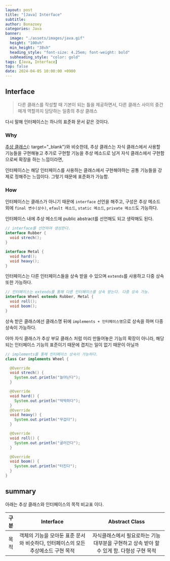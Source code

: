 ```yaml
---
layout: post
title: "[Java] Interface"
subtitle: 
author: Bonazoey
categories: Java
banner:
  image: "./assets/images/java.gif"
  height: "100vh"
  min_height: "38vh"
  heading_style: "font-size: 4.25em; font-weight: bold"
  subheading_style: "color: gold"
tags: [Java, Interface]
top: false
date: 2024-04-05 10:00:00 +0900
---
```


## Interface

> 다른 클래스를 작성할 때 기본이 되는 틀을 제공하면서, 다른 클래스 사이의 중간 매개 역할까지 담당하는 일종의 추상 클래스

다시 말해 인터페이스는 하나의 표준화 문서 같은 것이다. 

### Why

[추상 클래스](https://bonazoey.github.io/java/2024/04/05/abstract.html){: target="_blank"}와 비슷한데, 추상 클래스는 자식 클래스에서 사용할 기능들을 구현해놓고 추가로 구현할 기능을 추상 메소드로 남겨 자식 클래스에서 구현함으로써 확장을 하는 느낌이라면,

인터페이스는 해당 인터페이스를 사용하는 클래스에서 구현해야하는 공통 기능들을 강제로 정해주는 느낌이다. 그렇기 때문에 표준화가 가능함.

### How

인터페이스는 클래스가 아니기 때문에 `interface` 선언을 해주고, 구성은 추상 메소드 외에 `final 변수(상수)`, `efault 메소드`, `static 메소드`, `private 메소드`도 가능하다.

인터페이스 내에 추상 메소드에 public abstract를 선언해도 되고 생략해도 된다.

~~~java
// interface를 선언하여 생성한다. 
interface Rubber {
  void strech();
}

interface Metal {
  void hard();
  void heavy();
} 
~~~

인터페이스는 다른 인터페이스들을 상속 받을 수 있으며 `extends`를 사용하고 다중 상속 또한 가능하다.

~~~java
// 인터페이스는 extends를 통해 다른 인터페이스를 상속 받는다. 다중 상속 가능.
interface Wheel extends Rubber, Metal {
  void roll();
  void boom();
}
~~~

상속 받은 클래스에선 클래스명 뒤에 `implements + 인터페이스명`으로 상속을 하며 다중 상속이 가능하다.

아마 자식 클래스가 추상 부모 클래스 처럼 미리 만들어놓은 기능의 확장이 아니라, 해당되는 인터페이스 기능의 표준이기 때문에 겹치는 일이 없기 때문이 아닐까

~~~java
// implements를 통해 인터페이스 상속이 가능하다.
class Car implements Wheel {

  @Override
  void strech() {
    System.out.println("늘어난다");
  }

  @Override
  void hard() {
    System.out.println("딱딱하다");
  }
  @Override
  void heavy() {
    System.out.println("무겁다");
  }

  @Override
  void roll() {
    System.out.println("굴러간다");
  }

  @Override
  void boom() {
    System.out.println("터진다");
  }
}

~~~

## summary

아래는 추상 클래스와 인터페이스의 목적 비교표 이다.

| 구분| Interface | Abstract Class |
| :---: | :---: | :---: |
| 목적 | 객체의 기능을 모아둔 표준 문서와 비슷하다, 인터페이스의 모든 추상메소드 구현 목적 | 자식클래스에서 필요로하는 기능 대부분을 구현하고 상속 받아 할 수 있게 함. 다형성 구현 목적 |
